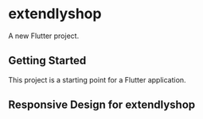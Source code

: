 # extendlyshop

A new Flutter project.

## Getting Started

This project is a starting point for a Flutter application.

## Responsive Design for extendlyshop